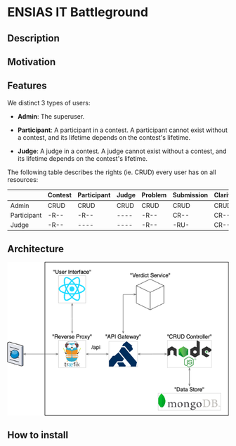# ENSIAS IT Battleground

## Description

## Motivation

## Features

We distinct 3 types of users:

- **Admin**: The superuser.

- **Participant**: A participant in a contest. A participant cannot exist without a contest, and its lifetime depends on the contest's lifetime.

- **Judge**: A judge in a contest. A judge cannot exist without a contest, and its lifetime depends on the contest's lifetime.

The following table describes the rights (ie. CRUD) every user has on all resources:

|             | Contest | Participant | Judge | Problem | Submission | Clarification
| ----------- | ------- | ----------- | ----- | ------- | ---------- | -------------
| Admin       | CRUD    | CRUD        | CRUD  | CRUD    | CRUD       | CRUD
| Participant | -R--    | -R--        | ----  | -R--    | CR--       | CR--
| Judge       | -R--    | ----        | ----  | -R--    | -RU-       | CR--

## Architecture

![Architecture diagram](assets/architecture-technos.png)

## How to install
